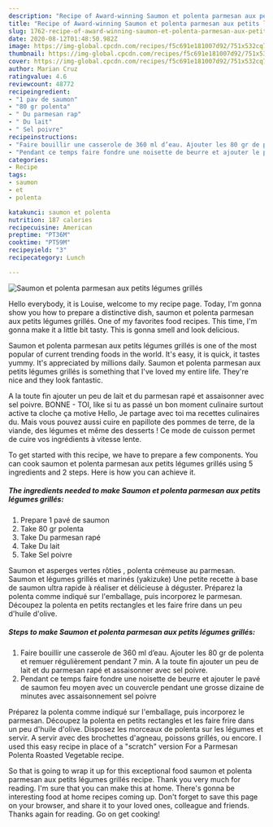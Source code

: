 ```yaml
---
description: "Recipe of Award-winning Saumon et polenta parmesan aux petits légumes grillés"
title: "Recipe of Award-winning Saumon et polenta parmesan aux petits légumes grillés"
slug: 1762-recipe-of-award-winning-saumon-et-polenta-parmesan-aux-petits-legumes-grilles
date: 2020-08-12T01:48:50.982Z
image: https://img-global.cpcdn.com/recipes/f5c691e181007d92/751x532cq70/saumon-et-polenta-parmesan-aux-petits-legumes-grilles-photo-principale-de-la-recette.jpg
thumbnail: https://img-global.cpcdn.com/recipes/f5c691e181007d92/751x532cq70/saumon-et-polenta-parmesan-aux-petits-legumes-grilles-photo-principale-de-la-recette.jpg
cover: https://img-global.cpcdn.com/recipes/f5c691e181007d92/751x532cq70/saumon-et-polenta-parmesan-aux-petits-legumes-grilles-photo-principale-de-la-recette.jpg
author: Marian Cruz
ratingvalue: 4.6
reviewcount: 48772
recipeingredient:
- "1 pav de saumon"
- "80 gr polenta"
- " Du parmesan rap"
- " Du lait"
- " Sel poivre"
recipeinstructions:
- "Faire bouillir une casserole de 360 ml d’eau. Ajouter les 80 gr de polenta et remuer régulièrement pendant 7 min. A la toute fin ajouter un peu de lait et du parmesan rapé et assaisonner avec sel poivre."
- "Pendant ce temps faire fondre une noisette de beurre et ajouter le pavé de saumon feu moyen avec un couvercle pendant une grosse dizaine de minutes avec assaisonnement sel poivre"
categories:
- Recipe
tags:
- saumon
- et
- polenta

katakunci: saumon et polenta 
nutrition: 187 calories
recipecuisine: American
preptime: "PT36M"
cooktime: "PT59M"
recipeyield: "3"
recipecategory: Lunch

---
```



![Saumon et polenta parmesan aux petits légumes grillés](https://img-global.cpcdn.com/recipes/f5c691e181007d92/751x532cq70/saumon-et-polenta-parmesan-aux-petits-legumes-grilles-photo-principale-de-la-recette.jpg)

Hello everybody, it is Louise, welcome to my recipe page. Today, I'm gonna show you how to prepare a distinctive dish, saumon et polenta parmesan aux petits légumes grillés. One of my favorites food recipes. This time, I'm gonna make it a little bit tasty. This is gonna smell and look delicious.

Saumon et polenta parmesan aux petits légumes grillés is one of the most popular of current trending foods in the world. It's easy, it is quick, it tastes yummy. It's appreciated by millions daily. Saumon et polenta parmesan aux petits légumes grillés is something that I've loved my entire life. They're nice and they look fantastic.

A la toute fin ajouter un peu de lait et du parmesan rapé et assaisonner avec sel poivre. BONNE - TOI, like si tu as passé un bon moment culinaire surtout active ta cloche ça motive Hello, Je partage avec toi ma recettes culinaires du. Mais vous pouvez aussi cuire en papillote des pommes de terre, de la viande, des légumes et même des desserts ! Ce mode de cuisson permet de cuire vos ingrédients à vitesse lente.


To get started with this recipe, we have to prepare a few components. You can cook saumon et polenta parmesan aux petits légumes grillés using 5 ingredients and 2 steps. Here is how you can achieve it.

<!--inarticleads1-->

##### The ingredients needed to make Saumon et polenta parmesan aux petits légumes grillés:

1. Prepare 1 pavé de saumon
1. Take 80 gr polenta
1. Take  Du parmesan rapé
1. Take  Du lait
1. Take  Sel poivre


Saumon et asperges vertes rôties , polenta crémeuse au parmesan. Saumon et légumes grillés et marinés (yakizuke) Une petite recette à base de saumon ultra rapide à réaliser et délicieuse à déguster. Préparez la polenta comme indiqué sur l&#39;emballage, puis incorporez le parmesan. Découpez la polenta en petits rectangles et les faire frire dans un peu d&#39;huile d&#39;olive. 

<!--inarticleads2-->

##### Steps to make Saumon et polenta parmesan aux petits légumes grillés:

1. Faire bouillir une casserole de 360 ml d’eau. Ajouter les 80 gr de polenta et remuer régulièrement pendant 7 min. A la toute fin ajouter un peu de lait et du parmesan rapé et assaisonner avec sel poivre.
1. Pendant ce temps faire fondre une noisette de beurre et ajouter le pavé de saumon feu moyen avec un couvercle pendant une grosse dizaine de minutes avec assaisonnement sel poivre


Préparez la polenta comme indiqué sur l&#39;emballage, puis incorporez le parmesan. Découpez la polenta en petits rectangles et les faire frire dans un peu d&#39;huile d&#39;olive. Disposez les morceaux de polenta sur les légumes et servir. A servir avec des brochettes d&#39;agneau, poissons grillés, ou encore. I used this easy recipe in place of a &#34;scratch&#34; version For a Parmesan Polenta Roasted Vegetable recipe. 

So that is going to wrap it up for this exceptional food saumon et polenta parmesan aux petits légumes grillés recipe. Thank you very much for reading. I'm sure that you can make this at home. There's gonna be interesting food at home recipes coming up. Don't forget to save this page on your browser, and share it to your loved ones, colleague and friends. Thanks again for reading. Go on get cooking!
